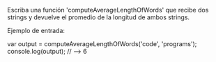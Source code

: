 Escriba una función 'computeAverageLengthOfWords' que recibe dos strings y devuelve el promedio de la longitud de ambos strings.

Ejemplo de entrada:

var output = computeAverageLengthOfWords('code', 'programs');
console.log(output); // --> 6

